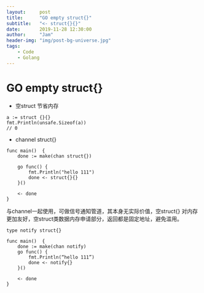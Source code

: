 ```yaml
---
layout:     post
title:      "GO empty struct{}"
subtitle:   "<- struct{}{}"
date:       2019-11-28 12:30:00
author:     "Jam"
header-img: "img/post-bg-universe.jpg"
tags:
    - Code
    - Golang
---
```


# GO empty struct{}

- 空struct 节省内存

```
a := struct {}{}
fmt.Println(unsafe.Sizeof(a))
// 0
```

- channel struct{}

```
func main()  {
	done := make(chan struct{})

	go func() {
		fmt.Println("hello 111")
		done <- struct{}{}
	}()

	<- done
}

```

与channel一起使用，可做信号通知管道，其本身无实际价值，空struct{} 对内存更加友好，空struct类数据内存申请部分，返回都是固定地址，避免滥用。

```
type notify struct{}

func main()  {
	done := make(chan notify)
	go func() {
		fmt.Println(“hello 111”)
		done <- notify{}
	}()

	<- done
}
```